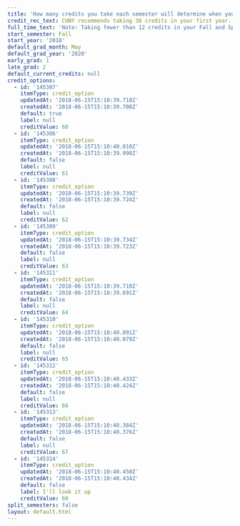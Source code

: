 ```yaml
---
title: 'How many credits you take each semester will determine when you graduate. '
credit_rec_text: CUNY recommends taking 30 credits in your first year.
full_time_text: 'Note: Taking fewer than 12 credits in your Fall and Spring semesters may affect your financial aid eligibility.`'
start_semester: Fall
start_year: '2018'
default_grad_month: May
default_grad_year: '2020'
early_grad: 1
late_grad: 2
default_current_credits: null
credit_options:
  - id: '145307'
    itemType: credit_option
    updatedAt: '2018-06-15T15:10:39.718Z'
    createdAt: '2018-06-15T15:10:39.708Z'
    default: true
    label: null
    creditValue: 60
  - id: '145306'
    itemType: credit_option
    updatedAt: '2018-06-15T15:10:40.010Z'
    createdAt: '2018-06-15T15:10:39.998Z'
    default: false
    label: null
    creditValue: 61
  - id: '145308'
    itemType: credit_option
    updatedAt: '2018-06-15T15:10:39.739Z'
    createdAt: '2018-06-15T15:10:39.724Z'
    default: false
    label: null
    creditValue: 62
  - id: '145309'
    itemType: credit_option
    updatedAt: '2018-06-15T15:10:39.734Z'
    createdAt: '2018-06-15T15:10:39.723Z'
    default: false
    label: null
    creditValue: 63
  - id: '145311'
    itemType: credit_option
    updatedAt: '2018-06-15T15:10:39.710Z'
    createdAt: '2018-06-15T15:10:39.691Z'
    default: false
    label: null
    creditValue: 64
  - id: '145310'
    itemType: credit_option
    updatedAt: '2018-06-15T15:10:40.091Z'
    createdAt: '2018-06-15T15:10:40.079Z'
    default: false
    label: null
    creditValue: 65
  - id: '145312'
    itemType: credit_option
    updatedAt: '2018-06-15T15:10:40.433Z'
    createdAt: '2018-06-15T15:10:40.424Z'
    default: false
    label: null
    creditValue: 66
  - id: '145313'
    itemType: credit_option
    updatedAt: '2018-06-15T15:10:40.384Z'
    createdAt: '2018-06-15T15:10:40.376Z'
    default: false
    label: null
    creditValue: 67
  - id: '145314'
    itemType: credit_option
    updatedAt: '2018-06-15T15:10:40.450Z'
    createdAt: '2018-06-15T15:10:40.434Z'
    default: false
    label: I'll look it up
    creditValue: 60
split_semesters: false
layout: default.html
---
```


